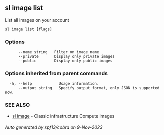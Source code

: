 ## sl image list

List all images on your account

```
sl image list [flags]
```

### Options

```
      --name string   Filter on image name
      --private       Display only private images
      --public        Display only public images
```

### Options inherited from parent commands

```
  -h, --help            Usage information.
      --output string   Specify output format, only JSON is supported now.
```

### SEE ALSO

* [sl image](sl_image.md)	 - Classic infrastructure Compute images

###### Auto generated by spf13/cobra on 9-Nov-2023
